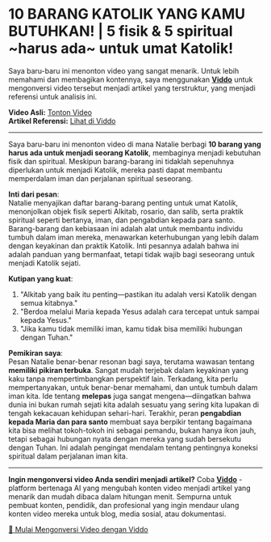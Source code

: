 # 10 BARANG KATOLIK YANG KAMU BUTUHKAN! | 5 fisik & 5 spiritual ~harus ada~ untuk umat Katolik!

Saya baru-baru ini menonton video yang sangat menarik. Untuk lebih memahami dan membagikan kontennya, saya menggunakan **[Viddo](https://viddo.pro/)** untuk mengonversi video tersebut menjadi artikel yang terstruktur, yang menjadi referensi untuk analisis ini.

**Video Asli:** [Tonton Video](https://www.youtube.com/watch?v=AhIS2TLRAc8)  
**Artikel Referensi:** [Lihat di Viddo](https://viddo.pro/zh/video-result/27ccd834-7d6a-40e9-8dbe-7cd2a567c324)

---

Saya baru-baru ini menonton video di mana Natalie berbagi **10 barang yang harus ada untuk menjadi seorang Katolik**, membaginya menjadi kebutuhan fisik dan spiritual. Meskipun barang-barang ini tidaklah sepenuhnya diperlukan untuk menjadi Katolik, mereka pasti dapat membantu memperdalam iman dan perjalanan spiritual seseorang.

**Inti dari pesan**:  
Natalie menyajikan daftar barang-barang penting untuk umat Katolik, menonjolkan objek fisik seperti Alkitab, rosario, dan salib, serta praktik spiritual seperti bertanya, iman, dan pengabdian kepada para santo. Barang-barang dan kebiasaan ini adalah alat untuk membantu individu tumbuh dalam iman mereka, menawarkan keterhubungan yang lebih dalam dengan keyakinan dan praktik Katolik. Inti pesannya adalah bahwa ini adalah panduan yang bermanfaat, tetapi tidak wajib bagi seseorang untuk menjadi Katolik sejati.

**Kutipan yang kuat**:  
1. "Alkitab yang baik itu penting—pastikan itu adalah versi Katolik dengan semua kitabnya."
2. "Berdoa melalui Maria kepada Yesus adalah cara tercepat untuk sampai kepada Yesus."
3. "Jika kamu tidak memiliki iman, kamu tidak bisa memiliki hubungan dengan Tuhan."

**Pemikiran saya**:  
Pesan Natalie benar-benar resonan bagi saya, terutama wawasan tentang **memiliki pikiran terbuka**. Sangat mudah terjebak dalam keyakinan yang kaku tanpa mempertimbangkan perspektif lain. Terkadang, kita perlu mempertanyakan, untuk benar-benar memahami, dan untuk tumbuh dalam iman kita. Ide tentang **melepas** juga sangat mengena—diingatkan bahwa dunia ini bukan rumah sejati kita adalah sesuatu yang sering kita lupakan di tengah kekacauan kehidupan sehari-hari. Terakhir, peran **pengabdian kepada Maria dan para santo** membuat saya berpikir tentang bagaimana kita bisa melihat tokoh-tokoh ini sebagai pemandu, bukan hanya ikon jauh, tetapi sebagai hubungan nyata dengan mereka yang sudah bersekutu dengan Tuhan. Ini adalah pengingat mendalam tentang pentingnya koneksi spiritual dalam perjalanan iman kita.

---

**Ingin mengonversi video Anda sendiri menjadi artikel?** Coba **[Viddo](https://viddo.pro/)** - platform bertenaga AI yang mengubah konten video menjadi artikel yang menarik dan mudah dibaca dalam hitungan menit. Sempurna untuk pembuat konten, pendidik, dan profesional yang ingin mendaur ulang konten video mereka untuk blog, media sosial, atau dokumentasi.

[🚀 Mulai Mengonversi Video dengan Viddo](https://viddo.pro/)